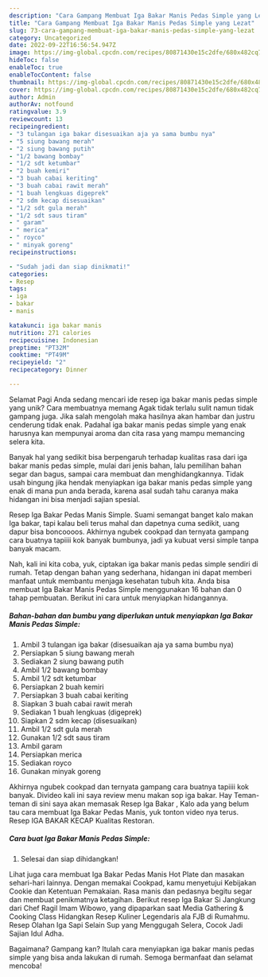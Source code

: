 ```yaml
---
description: "Cara Gampang Membuat Iga Bakar Manis Pedas Simple yang Lezat"
title: "Cara Gampang Membuat Iga Bakar Manis Pedas Simple yang Lezat"
slug: 73-cara-gampang-membuat-iga-bakar-manis-pedas-simple-yang-lezat
category: Uncategorized
date: 2022-09-22T16:56:54.947Z
image: https://img-global.cpcdn.com/recipes/80871430e15c2dfe/680x482cq70/iga-bakar-manis-pedas-simple-foto-resep-utama.jpg
hideToc: false
enableToc: true
enableTocContent: false
thumbnail: https://img-global.cpcdn.com/recipes/80871430e15c2dfe/680x482cq70/iga-bakar-manis-pedas-simple-foto-resep-utama.jpg
cover: https://img-global.cpcdn.com/recipes/80871430e15c2dfe/680x482cq70/iga-bakar-manis-pedas-simple-foto-resep-utama.jpg
author: Admin
authorAv: notfound
ratingvalue: 3.9
reviewcount: 13
recipeingredient:
- "3 tulangan iga bakar disesuaikan aja ya sama bumbu nya"
- "5 siung bawang merah"
- "2 siung bawang putih"
- "1/2 bawang bombay"
- "1/2 sdt ketumbar"
- "2 buah kemiri"
- "3 buah cabai keriting"
- "3 buah cabai rawit merah"
- "1 buah lengkuas digeprek"
- "2 sdm kecap disesuaikan"
- "1/2 sdt gula merah"
- "1/2 sdt saus tiram"
- " garam"
- " merica"
- " royco"
- " minyak goreng"
recipeinstructions:

- "Sudah jadi dan siap dinikmati!"
categories:
- Resep
tags:
- iga
- bakar
- manis

katakunci: iga bakar manis 
nutrition: 271 calories
recipecuisine: Indonesian
preptime: "PT32M"
cooktime: "PT49M"
recipeyield: "2"
recipecategory: Dinner

---
```



Selamat Pagi Anda sedang mencari ide resep iga bakar manis pedas simple yang unik? Cara membuatnya memang Agak tidak terlalu sulit namun tidak gampang juga. Jika salah mengolah maka hasilnya akan hambar dan justru cenderung tidak enak. Padahal iga bakar manis pedas simple yang enak harusnya kan mempunyai aroma dan cita rasa yang mampu memancing selera kita.


Banyak hal yang sedikit bisa berpengaruh terhadap kualitas rasa dari iga bakar manis pedas simple, mulai dari jenis bahan, lalu pemilihan bahan segar dan bagus, sampai cara membuat dan menghidangkannya. Tidak usah bingung jika hendak menyiapkan iga bakar manis pedas simple yang enak di mana pun anda berada, karena asal sudah tahu caranya maka hidangan ini bisa menjadi sajian spesial.

Resep Iga Bakar Pedas Manis Simple. Suami semangat banget kalo makan Iga bakar, tapi kalau beli terus mahal dan dapetnya cuma sedikit, uang dapur bisa boncoooos. Akhirnya ngubek cookpad dan ternyata gampang cara buatnya tapiiii kok banyak bumbunya, jadi ya kubuat versi simple tanpa banyak macam.


Nah, kali ini kita coba, yuk, ciptakan iga bakar manis pedas simple sendiri di rumah. Tetap dengan bahan yang sederhana, hidangan ini dapat memberi manfaat untuk membantu menjaga kesehatan tubuh kita. Anda bisa membuat Iga Bakar Manis Pedas Simple menggunakan 16 bahan dan 0 tahap pembuatan. Berikut ini cara untuk menyiapkan hidangannya.

<!--inarticleads1-->

##### Bahan-bahan dan bumbu yang diperlukan untuk menyiapkan Iga Bakar Manis Pedas Simple:

1. Ambil 3 tulangan iga bakar (disesuaikan aja ya sama bumbu nya)
1. Persiapkan 5 siung bawang merah
1. Sediakan 2 siung bawang putih
1. Ambil 1/2 bawang bombay
1. Ambil 1/2 sdt ketumbar
1. Persiapkan 2 buah kemiri
1. Persiapkan 3 buah cabai keriting
1. Siapkan 3 buah cabai rawit merah
1. Sediakan 1 buah lengkuas (digeprek)
1. Siapkan 2 sdm kecap (disesuaikan)
1. Ambil 1/2 sdt gula merah
1. Gunakan 1/2 sdt saus tiram
1. Ambil  garam
1. Persiapkan  merica
1. Sediakan  royco
1. Gunakan  minyak goreng


Akhirnya ngubek cookpad dan ternyata gampang cara buatnya tapiiii kok banyak. Divideo kali ini saya review menu makan sop iga bakar. Hay Teman-teman di sini saya akan memasak Resep Iga Bakar , Kalo ada yang belum tau cara membuat Iga Bakar Pedas Manis, yuk tonton video nya terus. Resep IGA BAKAR KECAP Kualitas Restoran. 

<!--inarticleads2-->

##### Cara buat Iga Bakar Manis Pedas Simple:


1. Selesai dan siap dihidangkan!

Lihat juga cara membuat Iga Bakar Pedas Manis Hot Plate dan masakan sehari-hari lainnya. Dengan memakai Cookpad, kamu menyetujui Kebijakan Cookie dan Ketentuan Pemakaian. Rasa manis dan pedasnya begitu segar dan membuat penikmatnya ketagihan. Berikut resep Iga Bakar Si Jangkung dari Chef Ragil Imam Wibowo, yang dipaparkan saat Media Gathering &amp; Cooking Class Hidangkan Resep Kuliner Legendaris ala FJB di Rumahmu. Resep Olahan Iga Sapi Selain Sup yang Menggugah Selera, Cocok Jadi Sajian Idul Adha. 

Bagaimana? Gampang kan? Itulah cara menyiapkan iga bakar manis pedas simple yang bisa anda lakukan di rumah. Semoga bermanfaat dan selamat mencoba!
